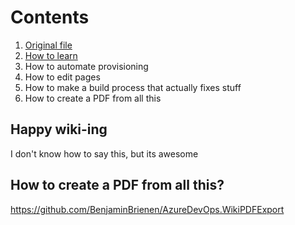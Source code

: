 # Contents

1. [Original file](/contents)
2. [How to learn](/learn)
3. How to automate provisioning
4. How to edit pages
5. How to make a build process that actually fixes stuff
6. How to create a PDF from all this

## Happy wiki-ing

I don't know how to say this, but its awesome

## How to create a PDF from all this?

<https://github.com/BenjaminBrienen/AzureDevOps.WikiPDFExport>
